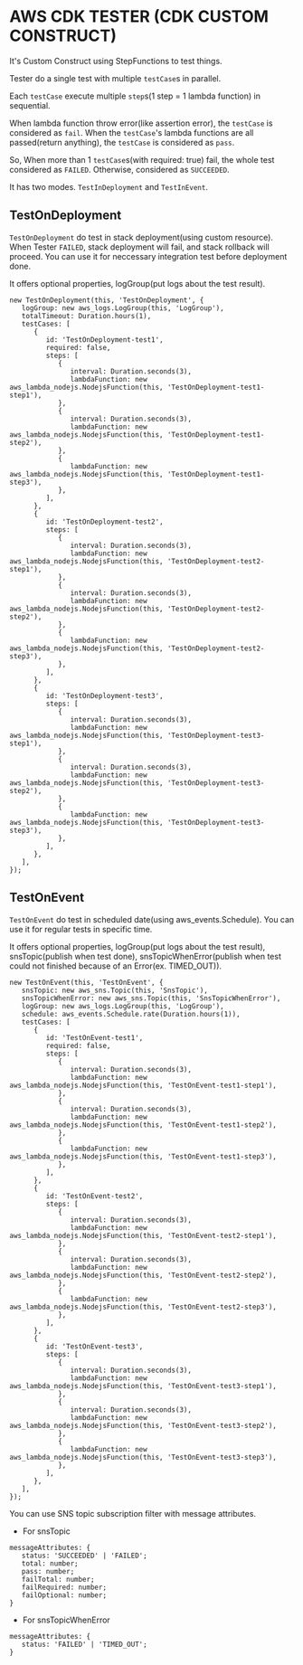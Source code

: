# AWS CDK TESTER (CDK CUSTOM CONSTRUCT)
It's Custom Construct using StepFunctions to test things.

Tester do a single test with multiple `testCase`s in parallel.

Each `testCase` execute  multiple `step`s(1 step = 1 lambda function) in sequential. 

When lambda function throw error(like assertion error), the `testCase` is considered as `fail`.
When the `testCase`'s lambda functions are all passed(return anything), the `testCase` is considered as `pass`.

So, When more than 1 `testCase`s(with required: true) fail, the whole test considered as `FAILED`. 
Otherwise, considered as `SUCCEEDED`.

It has two modes. `TestInDeployment` and `TestInEvent`.

## TestOnDeployment
`TestOnDeployment` do test in stack deployment(using custom resource).
When Tester `FAILED`, stack deployment will fail, and stack rollback will proceed.
You can use it for neccessary integration test before deployment done.

It offers optional properties, logGroup(put logs about the test result).

```
new TestOnDeployment(this, 'TestOnDeployment', {
   logGroup: new aws_logs.LogGroup(this, 'LogGroup'),
   totalTimeout: Duration.hours(1),
   testCases: [
      {
         id: 'TestOnDeployment-test1',
         required: false,
         steps: [
            {
               interval: Duration.seconds(3),
               lambdaFunction: new aws_lambda_nodejs.NodejsFunction(this, 'TestOnDeployment-test1-step1'),
            },
            {
               interval: Duration.seconds(3),
               lambdaFunction: new aws_lambda_nodejs.NodejsFunction(this, 'TestOnDeployment-test1-step2'),
            },
            {
               lambdaFunction: new aws_lambda_nodejs.NodejsFunction(this, 'TestOnDeployment-test1-step3'),
            },
         ],
      },
      {
         id: 'TestOnDeployment-test2',
         steps: [
            {
               interval: Duration.seconds(3),
               lambdaFunction: new aws_lambda_nodejs.NodejsFunction(this, 'TestOnDeployment-test2-step1'),
            },
            {
               interval: Duration.seconds(3),
               lambdaFunction: new aws_lambda_nodejs.NodejsFunction(this, 'TestOnDeployment-test2-step2'),
            },
            {
               lambdaFunction: new aws_lambda_nodejs.NodejsFunction(this, 'TestOnDeployment-test2-step3'),
            },
         ],
      },
      {
         id: 'TestOnDeployment-test3',
         steps: [
            {
               interval: Duration.seconds(3),
               lambdaFunction: new aws_lambda_nodejs.NodejsFunction(this, 'TestOnDeployment-test3-step1'),
            },
            {
               interval: Duration.seconds(3),
               lambdaFunction: new aws_lambda_nodejs.NodejsFunction(this, 'TestOnDeployment-test3-step2'),
            },
            {
               lambdaFunction: new aws_lambda_nodejs.NodejsFunction(this, 'TestOnDeployment-test3-step3'),
            },
         ],
      },
   ],
});
```

## TestOnEvent
`TestOnEvent` do test in scheduled date(using aws_events.Schedule).
You can use it for regular tests in specific time.

It offers optional properties, logGroup(put logs about the test result), 
snsTopic(publish when test done), 
snsTopicWhenError(publish when test could not finished because of an Error(ex. TIMED_OUT)).

```
new TestOnEvent(this, 'TestOnEvent', {
   snsTopic: new aws_sns.Topic(this, 'SnsTopic'),
   snsTopicWhenError: new aws_sns.Topic(this, 'SnsTopicWhenError'),
   logGroup: new aws_logs.LogGroup(this, 'LogGroup'),
   schedule: aws_events.Schedule.rate(Duration.hours(1)),
   testCases: [
      {
         id: 'TestOnEvent-test1',
         required: false,
         steps: [
            {
               interval: Duration.seconds(3),
               lambdaFunction: new aws_lambda_nodejs.NodejsFunction(this, 'TestOnEvent-test1-step1'),
            },
            {
               interval: Duration.seconds(3),
               lambdaFunction: new aws_lambda_nodejs.NodejsFunction(this, 'TestOnEvent-test1-step2'),
            },
            {
               lambdaFunction: new aws_lambda_nodejs.NodejsFunction(this, 'TestOnEvent-test1-step3'),
            },
         ],
      },
      {
         id: 'TestOnEvent-test2',
         steps: [
            {
               interval: Duration.seconds(3),
               lambdaFunction: new aws_lambda_nodejs.NodejsFunction(this, 'TestOnEvent-test2-step1'),
            },
            {
               interval: Duration.seconds(3),
               lambdaFunction: new aws_lambda_nodejs.NodejsFunction(this, 'TestOnEvent-test2-step2'),
            },
            {
               lambdaFunction: new aws_lambda_nodejs.NodejsFunction(this, 'TestOnEvent-test2-step3'),
            },
         ],
      },
      {
         id: 'TestOnEvent-test3',
         steps: [
            {
               interval: Duration.seconds(3),
               lambdaFunction: new aws_lambda_nodejs.NodejsFunction(this, 'TestOnEvent-test3-step1'),
            },
            {
               interval: Duration.seconds(3),
               lambdaFunction: new aws_lambda_nodejs.NodejsFunction(this, 'TestOnEvent-test3-step2'),
            },
            {
               lambdaFunction: new aws_lambda_nodejs.NodejsFunction(this, 'TestOnEvent-test3-step3'),
            },
         ],
      },
   ],
});
```

You can use SNS topic subscription filter with message attributes.

+ For snsTopic
```
messageAttributes: {
   status: 'SUCCEEDED' | 'FAILED';
   total: number;
   pass: number;
   failTotal: number;
   failRequired: number;
   failOptional: number;
}
```

+ For snsTopicWhenError
```
messageAttributes: {
   status: 'FAILED' | 'TIMED_OUT';
}
```